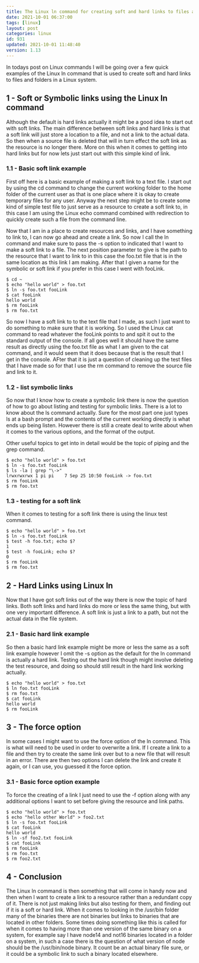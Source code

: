 ```yaml
---
title: The Linux ln command for creating soft and hard links to files and folders
date: 2021-10-01 06:37:00
tags: [linux]
layout: post
categories: linux
id: 931
updated: 2021-10-01 11:48:40
version: 1.13
---
```


In todays post on Linux commands I will be going over a few quick examples of the Linux ln command that is used to create soft and hard links to files and folders in a Linux system.

<!-- more -->

## 1 - Soft or Symbolic links using the Linux ln command

Although the default is hard links actually it might be a good idea to start out with soft links. The main difference between soft links and hard links is that a soft link will just store a location to a file, and not a link to the actual data. So then when a source file is deleted that will in turn effect the soft link as the resource is no longer there. More on this when it comes to getting into hard links but for now lets just start out with this simple kind of link.

### 1.1 - Basic soft link example

First off here is a basic example of making a soft link to a text file. I start out by using the cd command to change the current working folder to the home folder of the current user as that is one place where it is okay to create temporary files for any user. Anyway the next step might be to create some kind of simple test file to just serve as a resource to create a soft link to, in this case I am using the Linux echo command combined with redirection to quickly create such a file from the command line.

Now that I am in a place to create resources and links, and I have something to link to, I can now go ahead and create a link. So now I call the ln command and make sure to pass the -s option to indicated that I want to make a soft link to a file. The next position parameter to give is the path to the resource that I want to link to in this case the foo.txt file that is in the same location as this link I am making. After that I given a name for the symbolic or soft link if you prefer in this case I went with fooLink.

```
$ cd ~
$ echo "hello world" > foo.txt
$ ln -s foo.txt fooLink
$ cat fooLink
hello world
$ rm fooLink
$ rm foo.txt
```

So now I have a soft link to to the text file that I made, as such I just want to do something to make sure that it is working. So I used the Linux cat command to read whatever the fooLink points to and spit it out to the standard output of the console. If all goes well it should have the same result as directly using the foo.txt file as what I am given to the cat command, and it would seem that it does because that is the result that I get in the console. AFter that it is just a question of cleaning up the test files that I have made so for that I use the rm command to remove the source file and link to it.

### 1.2 - list symbolic links

So now that I know how to create a symbolic link there is now the question of how to go about listing and testing for symbolic links. There is a lot to know about the ls command actually. Sure for the most part one just types ls at  a bash prompt and the contents of the current working directly is what ends up being listen. However there is still a create deal to write about when it comes to the various options, and the format of the output.

Other useful topics to get into in detail would be the topic of piping and the grep command.

```
$ echo "hello world" > foo.txt
$ ln -s foo.txt fooLink
$ ls -la | grep "\->"
lrwxrwxrwx 1 pi pi    7 Sep 25 10:50 fooLink -> foo.txt
$ rm fooLink
$ rm foo.txt
```

### 1.3 - testing for a soft link

When it comes to testing for a soft link there is using the linux test command.

```
$ echo "hello world" > foo.txt
$ ln -s foo.txt fooLink
$ test -h foo.txt; echo $?
1
$ test -h fooLink; echo $?
0
$ rm fooLink
$ rm foo.txt
```

## 2 - Hard Links using Linux ln

Now that I have got soft links out of the way there is now the topic of hard links. Both soft links and hard links do more or less the same thing, but with one very important difference. A soft link is just a link to a path, but not the actual data in the file system.

### 2.1 - Basic hard link example

So then a basic hard link example might be more or less the same as a soft link example however I omit the -s option as the default for the ln command is actually a hard link. Testing out the hard link though might involve deleting the test resource, and doing so should still result in the hard link working actually.

```
$ echo "hello world" > foo.txt
$ ln foo.txt fooLink
$ rm foo.txt
$ cat fooLink
hello world
$ rm fooLink
```

## 3 - The force option

In some cases I might want to use the force option of the ln command. This is what will need to be used in order to overwrite a link. If I create a link to a file and then try to create the same link over but to a new file that will result in an error. There are then two options I can delete the link and create it again, or I can use, you guessed it the force option.

### 3.1 - Basic force option example

To force the creating of a link I just need to use the -f option along with any additional options I want to set before giving the resource and link paths.

```
$ echo "hello world" > foo.txt
$ echo "hello other World" > foo2.txt
$ ln -s foo.txt fooLink
$ cat fooLink
hello world
$ ln -sf foo2.txt fooLink
$ cat fooLink
$ rm fooLink
$ rm foo.txt
$ rm foo2.txt
```

## 4 - Conclusion

The Linux ln command is then something that will come in handy now and then when I want to create a link to a resource rather than a redundant copy of it. There is not just making links but also testing for them, and finding out if it is a soft or hard link. When it comes to looking in the \/usr\/bin folder many of the binaries there are not binaries but links to binaries that are located in other folders. Some times doing something like this is called for when it comes to having more than one version of the same binary on a system, for example say I have node14 and not16 binaries located in a folder on a system, in such a case there is the question of what version of node should be the \/usr\/bin\/node binary. It count be an actual binary file sure, or it could be a symbolic link to such a binary located elsewhere.
